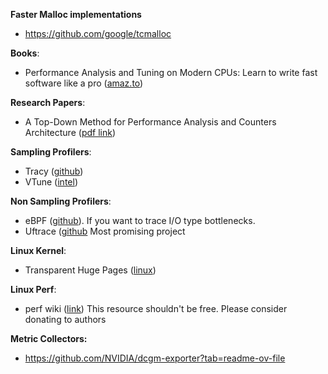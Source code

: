 **Faster Malloc implementations**
- https://github.com/google/tcmalloc

**Books**:
-  Performance Analysis and Tuning on Modern CPUs: Learn to write fast software like a pro ([amaz.to](https://amzn.to/4jExO2x))

**Research Papers**:
- A Top-Down Method for Performance Analysis and Counters Architecture ([pdf link](https://www.researchgate.net/profile/Ahmad-Yasin/publication/269302126_A_Top-Down_method_for_performance_analysis_and_counters_architecture/links/58031fc108ae6c2449f7feda/A-Top-Down-method-for-performance-analysis-and-counters-architecture.pdf))

**Sampling Profilers**:
- Tracy ([github](https://github.com/wolfpld/tracy?tab=readme-ov-file))
- VTune ([intel](https://www.intel.com/content/www/us/en/developer/tools/oneapi/vtune-profiler.html))

**Non Sampling Profilers**:
- eBPF ([github](https://github.com/iovisor/bcc)). If you want to trace I/O type bottlenecks.
- Uftrace ([github](https://github.com/namhyung/uftrace) Most promising project 

**Linux Kernel**:
- Transparent Huge Pages ([linux](https://www.kernel.org/doc/html/next/admin-guide/mm/transhuge.html))

**Linux Perf**:
- perf wiki ([link](https://perfwiki.github.io/main/)) This resource shouldn't be free. Please consider donating to authors

**Metric Collectors:**
- https://github.com/NVIDIA/dcgm-exporter?tab=readme-ov-file

